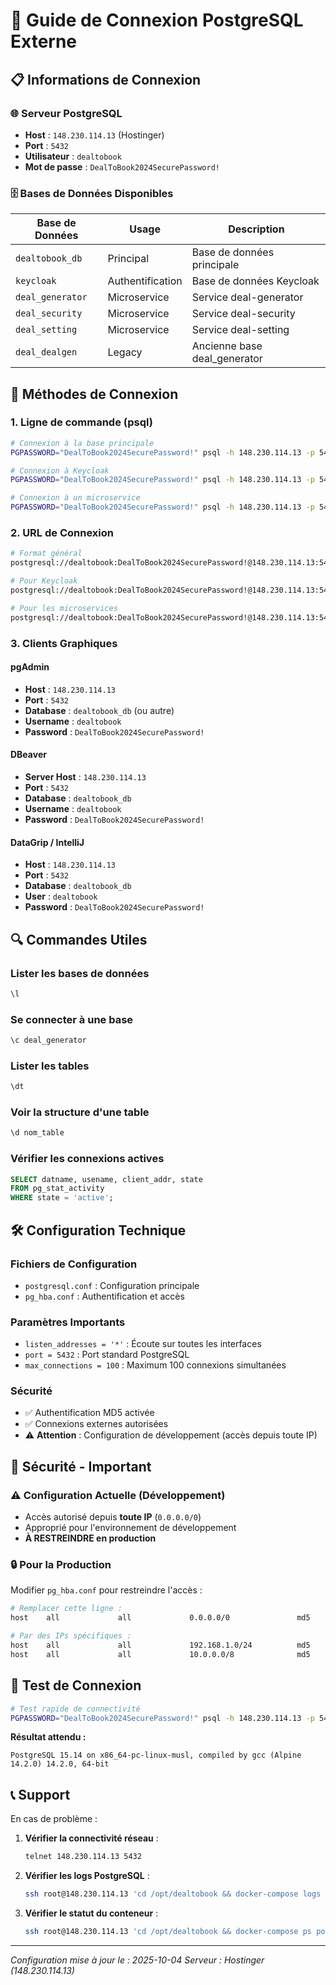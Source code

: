 # 🐘 Guide de Connexion PostgreSQL Externe

## 📋 Informations de Connexion

### 🌐 **Serveur PostgreSQL**
- **Host** : `148.230.114.13` (Hostinger)
- **Port** : `5432`
- **Utilisateur** : `dealtobook`
- **Mot de passe** : `DealToBook2024SecurePassword!`

### 🗄️ **Bases de Données Disponibles**

| Base de Données | Usage | Description |
|-----------------|-------|-------------|
| `dealtobook_db` | Principal | Base de données principale |
| `keycloak` | Authentification | Base de données Keycloak |
| `deal_generator` | Microservice | Service deal-generator |
| `deal_security` | Microservice | Service deal-security |
| `deal_setting` | Microservice | Service deal-setting |
| `deal_dealgen` | Legacy | Ancienne base deal_generator |

## 🔧 **Méthodes de Connexion**

### 1. **Ligne de commande (psql)**

```bash
# Connexion à la base principale
PGPASSWORD="DealToBook2024SecurePassword!" psql -h 148.230.114.13 -p 5432 -U dealtobook -d dealtobook_db

# Connexion à Keycloak
PGPASSWORD="DealToBook2024SecurePassword!" psql -h 148.230.114.13 -p 5432 -U dealtobook -d keycloak

# Connexion à un microservice
PGPASSWORD="DealToBook2024SecurePassword!" psql -h 148.230.114.13 -p 5432 -U dealtobook -d deal_generator
```

### 2. **URL de Connexion**

```bash
# Format général
postgresql://dealtobook:DealToBook2024SecurePassword!@148.230.114.13:5432/dealtobook_db

# Pour Keycloak
postgresql://dealtobook:DealToBook2024SecurePassword!@148.230.114.13:5432/keycloak

# Pour les microservices
postgresql://dealtobook:DealToBook2024SecurePassword!@148.230.114.13:5432/deal_generator
```

### 3. **Clients Graphiques**

#### **pgAdmin**
- **Host** : `148.230.114.13`
- **Port** : `5432`
- **Database** : `dealtobook_db` (ou autre)
- **Username** : `dealtobook`
- **Password** : `DealToBook2024SecurePassword!`

#### **DBeaver**
- **Server Host** : `148.230.114.13`
- **Port** : `5432`
- **Database** : `dealtobook_db`
- **Username** : `dealtobook`
- **Password** : `DealToBook2024SecurePassword!`

#### **DataGrip / IntelliJ**
- **Host** : `148.230.114.13`
- **Port** : `5432`
- **Database** : `dealtobook_db`
- **User** : `dealtobook`
- **Password** : `DealToBook2024SecurePassword!`

## 🔍 **Commandes Utiles**

### **Lister les bases de données**
```sql
\l
```

### **Se connecter à une base**
```sql
\c deal_generator
```

### **Lister les tables**
```sql
\dt
```

### **Voir la structure d'une table**
```sql
\d nom_table
```

### **Vérifier les connexions actives**
```sql
SELECT datname, usename, client_addr, state 
FROM pg_stat_activity 
WHERE state = 'active';
```

## 🛠️ **Configuration Technique**

### **Fichiers de Configuration**
- `postgresql.conf` : Configuration principale
- `pg_hba.conf` : Authentification et accès

### **Paramètres Importants**
- `listen_addresses = '*'` : Écoute sur toutes les interfaces
- `port = 5432` : Port standard PostgreSQL
- `max_connections = 100` : Maximum 100 connexions simultanées

### **Sécurité**
- ✅ Authentification MD5 activée
- ✅ Connexions externes autorisées
- ⚠️ **Attention** : Configuration de développement (accès depuis toute IP)

## 🚨 **Sécurité - Important**

### **⚠️ Configuration Actuelle (Développement)**
- Accès autorisé depuis **toute IP** (`0.0.0.0/0`)
- Approprié pour l'environnement de développement
- **À RESTREINDRE en production**

### **🔒 Pour la Production**
Modifier `pg_hba.conf` pour restreindre l'accès :
```bash
# Remplacer cette ligne :
host    all             all             0.0.0.0/0               md5

# Par des IPs spécifiques :
host    all             all             192.168.1.0/24          md5
host    all             all             10.0.0.0/8              md5
```

## 🧪 **Test de Connexion**

```bash
# Test rapide de connectivité
PGPASSWORD="DealToBook2024SecurePassword!" psql -h 148.230.114.13 -p 5432 -U dealtobook -d dealtobook_db -c "SELECT version();"
```

**Résultat attendu :**
```
PostgreSQL 15.14 on x86_64-pc-linux-musl, compiled by gcc (Alpine 14.2.0) 14.2.0, 64-bit
```

## 📞 **Support**

En cas de problème :

1. **Vérifier la connectivité réseau** :
   ```bash
   telnet 148.230.114.13 5432
   ```

2. **Vérifier les logs PostgreSQL** :
   ```bash
   ssh root@148.230.114.13 'cd /opt/dealtobook && docker-compose logs postgres'
   ```

3. **Vérifier le statut du conteneur** :
   ```bash
   ssh root@148.230.114.13 'cd /opt/dealtobook && docker-compose ps postgres'
   ```

---
*Configuration mise à jour le : 2025-10-04*
*Serveur : Hostinger (148.230.114.13)*
